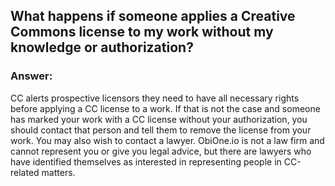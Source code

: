 ## What happens if someone applies a Creative Commons license to my work without my knowledge or authorization?
### Answer:
CC alerts prospective licensors they need to have all necessary rights before applying a CC license to a work. If that is not the case and someone has marked your work with a CC license without your authorization, you should contact that person and tell them to remove the license from your work. You may also wish to contact a lawyer.
ObiOne.io is not a law firm and cannot represent you or give you legal advice, but there are lawyers who have identified themselves as interested in representing people in CC-related matters.
